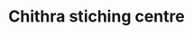---
title: "Chithra stiching centre"
url: /thiruvananthapuram/chithra-stiching-centre/
shop: Schneiderei
---